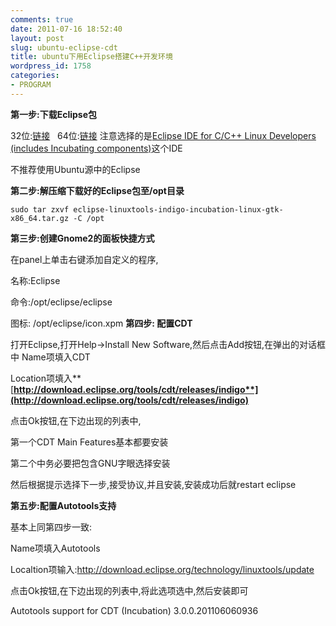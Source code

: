```yaml
---
comments: true
date: 2011-07-16 18:52:40
layout: post
slug: ubuntu-eclipse-cdt
title: ubuntu下用Eclipse搭建C++开发环境
wordpress_id: 1758
categories:
- PROGRAM
---
```


**第一步:下载Eclipse包**

32位:[链接](http://www.eclipse.org/downloads/download.php?file=/technology/epp/downloads/release/indigo/R/eclipse-linuxtools-indigo-incubation-linux-gtk.tar.gz)   64位:[链接](http://www.eclipse.org/downloads/download.php?file=/technology/epp/downloads/release/indigo/R/eclipse-linuxtools-indigo-incubation-linux-gtk-x86_64.tar.gz) 注意选择的是[Eclipse IDE for C/C++ Linux Developers (includes Incubating components)](http://www.eclipse.org/downloads/packages/eclipse-ide-cc-linux-developers-includes-incubating-components/indigor)这个IDE

不推荐使用Ubuntu源中的Eclipse

**第二步:解压缩下载好的Eclipse包至/opt目录**



    
    sudo tar zxvf eclipse-linuxtools-indigo-incubation-linux-gtk-x86_64.tar.gz -C /opt


**第三步:创建Gnome2的面板快捷方式**

在panel上单击右键添加自定义的程序,

名称:Eclipse

命令:/opt/eclipse/eclipse

图标: /opt/eclipse/icon.xpm
**第四步: 配置CDT**

打开Eclipse,打开Help->Install New Software,然后点击Add按钮,在弹出的对话框中
Name项填入CDT

Location项填入**[**http://download.eclipse.org/tools/cdt/releases/indigo**](http://download.eclipse.org/tools/cdt/releases/indigo)**



点击Ok按钮,在下边出现的列表中,



第一个CDT Main Features基本都要安装



第二个中务必要把包含GNU字眼选择安装



然后根据提示选择下一步,接受协议,并且安装,安装成功后就restart eclipse

**第五步:配置Autotools支持**

基本上同第四步一致:

Name项填入Autotools

Localtion项输入:http://download.eclipse.org/technology/linuxtools/update

点击Ok按钮,在下边出现的列表中,将此选项选中,然后安装即可



Autotools support for CDT (Incubation) 3.0.0.201106060936 


























